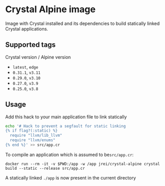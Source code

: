 # Crystal Alpine image

Image with Crystal installed and its dependencies to build statically linked Crystal applications.

## Supported tags

Crystal version / Alpine version

 - `latest`, `edge`
 - `0.31.1`, `v3.11`
 - `0.29.0`, `v3.10`
 - `0.27.0`, `v3.9`
 - `0.25.0`, `v3.8`

## Usage

Add this hack to your main application file to link statically

```sh
echo '# Hack to prevent a segfault for static linking
{% if flag?(:static) %}
  require "llvm/lib_llvm"
  require "llvm/enums"
{% end %}' >> src/app.cr
```

To compile an application which is assumed to be`src/app.cr`:

`docker run --rm -it -v $PWD:/app -w /app jrei/crystal-alpine crystal build --static --release src/app.cr`

A statically linked `./app` is now present in the current directory
